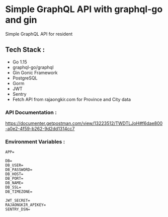# Simple GraphQL API with graphql-go and gin
Simple GraphQL API for resident

## Tech Stack :
- Go 1.15
- graphql-go/graphql
- Gin Gonic Framework
- PostgreSQL
- Gorm
- JWT
- Sentry
- Fetch API from rajaongkir.com for Province and City data


### API Documentation :
<https://documenter.getpostman.com/view/13223512/TWDTLJoH#f6dae800-a0e2-4f59-b262-9d2dd1314cc7>

### Environment Variables :
```
APP=

DB=
DB_USER=
DB_PASSWORD=
DB_HOST=
DB_PORT=
DB_NAME=
DB_SSL=
DB_TIMEZONE=

JWT_SECRET=
RAJAONGKIR_APIKEY=
SENTRY_DSN=

```